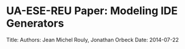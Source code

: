 UA-ESE-REU Paper: Modeling IDE Generators
=========================================

Title:
Authors: Jean Michel Rouly, Jonathan Orbeck
Date:    2014-07-22
